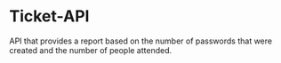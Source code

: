 # Ticket-API
API that provides a report based on the number of passwords that were created and the number of people attended.

